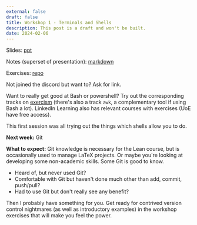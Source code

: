 ```yaml
---
external: false
draft: false
title: Workshop 1 - Terminals and Shells
description: This post is a draft and won't be built.
date: 2024-02-06
---
```


Slides: [ppt](https://uoe-my.sharepoint.com/:p:/g/personal/s1511002_ed_ac_uk/EQdlw2agdAFMlpcqMwuhkTsBzvSBlHROBizPNQn4SEViuA?e=IxV4Y0)

Notes (superset of presentation): [markdown](https://git.ecdf.ed.ac.uk/s1511002/professional-skills-brainstorm/-/blob/main/unix-shells.md)

Exercises: [repo](https://github.com/GLAMS-professional-skills/workshop1-terminals-and-shells)

Not joined the discord but want to? Ask for link.

Want to really get good at Bash or powershell? Try out the corresponding tracks on [exercism](https://exercism.org/) (there's also a track `awk`, a complementary tool if using Bash a lot).
LinkedIn Learning also has relevant courses with exercises (UoE have free access).


This first session was all trying out the things which shells allow you to do.

**Next week:** Git

**What to expect:** Git knowledge is necessary for the Lean course, but is occasionally used to manage LaTeX projects. Or maybe you're looking at developing some non-academic skills. Some Git is good to know.
- Heard of, but never used Git?
- Comfortable with Git but haven't done much other than add, commit, push/pull?
- Had to use Git but don't really see any benefit?

Then I probably have something for you. Get ready for contrived version control nightmares (as well as introductory examples) in the workshop exercises that will make you feel the power.

